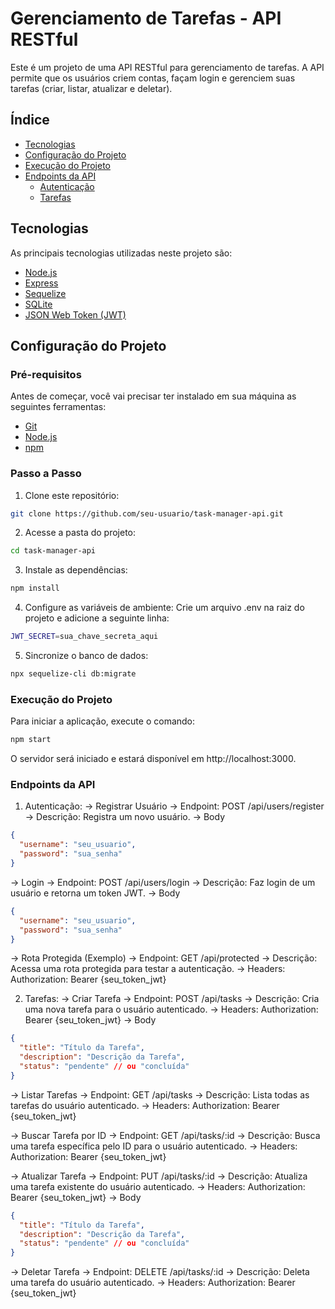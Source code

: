 # Gerenciamento de Tarefas - API RESTful

Este é um projeto de uma API RESTful para gerenciamento de tarefas. A API permite que os usuários criem contas, façam login e gerenciem suas tarefas (criar, listar, atualizar e deletar).

## Índice

- [Tecnologias](#tecnologias)
- [Configuração do Projeto](#configuração-do-projeto)
- [Execução do Projeto](#execução-do-projeto)
- [Endpoints da API](#endpoints-da-api)
  - [Autenticação](#autenticação)
  - [Tarefas](#tarefas)


## Tecnologias

As principais tecnologias utilizadas neste projeto são:

- [Node.js](https://nodejs.org/)
- [Express](https://expressjs.com/)
- [Sequelize](https://sequelize.org/)
- [SQLite](https://www.sqlite.org/)
- [JSON Web Token (JWT)](https://jwt.io/)

## Configuração do Projeto

### Pré-requisitos

Antes de começar, você vai precisar ter instalado em sua máquina as seguintes ferramentas:

- [Git](https://git-scm.com/)
- [Node.js](https://nodejs.org/)
- [npm](https://www.npmjs.com/)

### Passo a Passo

1. Clone este repositório:

```bash
git clone https://github.com/seu-usuario/task-manager-api.git
```
2. Acesse a pasta do projeto:
```bash
cd task-manager-api
```
3. Instale as dependências:
```bash
npm install
```
4. Configure as variáveis de ambiente:
Crie um arquivo .env na raiz do projeto e adicione a seguinte linha:
```bash
JWT_SECRET=sua_chave_secreta_aqui
```
5. Sincronize o banco de dados:
```bash
npx sequelize-cli db:migrate
```

### Execução do Projeto
Para iniciar a aplicação, execute o comando:
```bash
npm start
```
O servidor será iniciado e estará disponível em http://localhost:3000.

### Endpoints da API

1. Autenticação:
-> Registrar Usuário
-> Endpoint: POST /api/users/register
-> Descrição: Registra um novo usuário.
-> Body 
```json
{
  "username": "seu_usuario",
  "password": "sua_senha"
}
```

-> Login
-> Endpoint: POST /api/users/login
-> Descrição: Faz login de um usuário e retorna um token JWT.
-> Body 
```json
{
  "username": "seu_usuario",
  "password": "sua_senha"
}
```

-> Rota Protegida (Exemplo)
-> Endpoint: GET /api/protected
-> Descrição: Acessa uma rota protegida para testar a autenticação.
-> Headers: Authorization: Bearer {seu_token_jwt} 

2. Tarefas:
-> Criar Tarefa
-> Endpoint: POST /api/tasks
-> Descrição: Cria uma nova tarefa para o usuário autenticado.
-> Headers: Authorization: Bearer {seu_token_jwt}
-> Body 
```json
{
  "title": "Título da Tarefa",
  "description": "Descrição da Tarefa",
  "status": "pendente" // ou "concluída"
}
```

-> Listar Tarefas
-> Endpoint: GET /api/tasks
-> Descrição: Lista todas as tarefas do usuário autenticado.
-> Headers: Authorization: Bearer {seu_token_jwt}

-> Buscar Tarefa por ID
-> Endpoint: GET /api/tasks/:id
-> Descrição: Busca uma tarefa específica pelo ID para o usuário autenticado.
-> Headers: Authorization: Bearer {seu_token_jwt}

-> Atualizar Tarefa
-> Endpoint: PUT /api/tasks/:id
-> Descrição: Atualiza uma tarefa existente do usuário autenticado.
-> Headers: Authorization: Bearer {seu_token_jwt}
-> Body 
```json
{
  "title": "Título da Tarefa",
  "description": "Descrição da Tarefa",
  "status": "pendente" // ou "concluída"
}
```

-> Deletar Tarefa
-> Endpoint: DELETE /api/tasks/:id
-> Descrição: Deleta uma tarefa do usuário autenticado.
-> Headers: Authorization: Bearer {seu_token_jwt}
